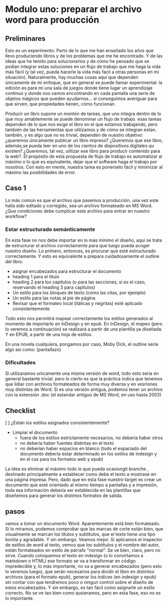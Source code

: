 # Modulo uno: preparar el archivo word para producción

## Preliminares

Esto es un experimento. Parto de lo que me han enseñado los años que llevo produciendo libros y de los problemas que me he encontrado. Y de las ideas que he tenido para solucionarlos y de cómo he pensado que se podían integrar estas soluciones en un flujo de trabajo que me haga la vida más fácil (y tal vez, pueda hacerle la vida más facil a otras personas en mi situación). Naturalmente, hay muchas cosas aquí que dependen únicamente de mi enfoque, que en general se puede llamar experimental: la edición es para mi una sala de juegos donde tiene lugar un aprendizaje continuo y donde nos vamos encontrando en cada pantalla una serie de objetos mágicos que pueden ayudarnos... si conseguimos averiguar para que sirven, que propiedades tienen, cómo funcionan.

Producir un libro supone un montón de tareas, que uno integra dentro de lo que muy amablemente se puede denominar un flujo de trabajo. esas tareas dependen de lo que nos exige el libro en el que estamos trabajando, pero también de las herramientas que utilizamos y de cómo se integran estan. también, y es algo que no es trivial, dependen de nuestro objetivo: ¿queremos únicamente publicar un libro impreso? ¿Queremos que ese libro, además,se pueda leer en uno de los cientos de dispositivos digitales qu existen? ¿Queremos, tal vez, utilizar ese libro para producir contenido para la web?. El propósito de esta propuesta de flujo de trabajo es automatizar al máximo o lo que es equivalente, dejar que el software haga el trabajo por nosotros. Con esto en mente, nuestra tarea es ponerselo fácil y minimizar al máximo las posibilidades de error.

## Caso 1

Lo más común es que el archivo que pasemos a producción, una vez este halla sido editado y corregido, sea un archivo formateado en MS Word. ¿Que condiciones debe cumplicar este archivo para entrar en nuestro workflow?

### Estar estructurado semánticamente

En esta fase no nos debe importar en lo más mínimo el diseño, aquí se trata de estructurar el archivo correctamente para que luego pueda acoger nuestro diseño. Lo primero, entonces, es procurar que esté estructurado correctamente. Y esto es equivalente a prepara cuidadosamente el outline del libro.

  - asignar encabezados para estructurar el documento 
  - heading 1 para el título
  - heading 2 para los capítulos (o para las secciones, si es el caso, reservando el heading 3 para capítulos)
  - Un estilo para los bloques de texto (como las citas, por ejemplo)
  - Un estilo para las notas al pie de página
  - Revisar que el formateo local (itálicas y negritas) esté aplicado consistentemente

  Todo esto nos permitirá mapear correctamente los estilos generados al momento de importarlo en InDesign y en epub. En InDesign, el mapeo (pero lo veremos a continuación) se realizará a partir de una plantilla ya diseñada. Y en EPUB, a partir de una hoja de estilos.

En una novela cualquiera, pongamos por caso, Moby Dick, el outline sería algo así como: (pantallazo)

### Dificultades

Si utilizaramos unicamente una misma versión de word, todo esto sería en general bastante trivial. pero lo cierto es que la práctica indica que tenemos que lidiar con archivos formateados de forma muy diversa y en vesriones muy distintas de Word. Si es una versión antigua, podemos tener un archivo con la extensión .doc (el estandar antiguo de MS Word, en uso hasta 2003)

## Checklist

[ ] ¿Están los estilos asignados consistentemente?

- Limpiar el documento
  - fuera de los estilos estrictamente necesarios, no debería haber otros
  - no debería haber fuentes distintas en el texto
  - no deberían haber espacios en blanco (todo el espaciado del documento debería estar determinado en los estilos de indesign y en el css para los formatos web y epub)

La idea es eliminar al máximo todo lo que pueda ocasiongit branche 
, destinado principalmente a establecer como debe el texto a mostrase en una página impresa. Pero, dado que en esta fase nuestro target es crear un documento que esté orientado al mismo tiempo a pantallas y a impresión, toda esa información debería ser establecida en las plantillas que diseñemos para generar los distintos formatos de salida. 

## pasos

vamos a tomar un documento Word. Aparentemente está bien formateado. Si lo miramos, podemos comprobar que las marcas de corte están bien, que visualmente se marcan los títulos y subtítulos, que el texto tiene una tipo bonita y agradable. Y sin embargo.
Veamos mejor. Si aplicamos el inspector de estílos de word al texto, vemos que los subtítulos y el nombre del autor, están formateados en estilo de párrafo "normal". Se ve bien, claro, pero no sirve. Cuando coloquemos el texto en indesign (o lo convirtamos a markdown o HTML) ese formato se va a transformar en código impredecible y, lo más importante, no va a generar encabezados (pero esto lo veremos luego), que serán necesarios para dividir el libro en distintos archivos (para el formato epub), generar los índices (en indesign y epub) sin contar con que tendremos poco o ningun control sobre el diseño de estos encabezados. Y sin embargo, es tan fácil como asignarle un estilo correcto. No se ve tan bien como qusieramos, pero en esta fase, eso no es lo importante.
